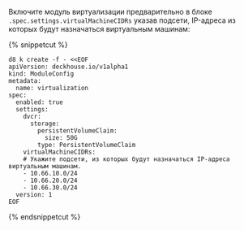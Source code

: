 Включите модуль виртуализации предварительно в блоке `.spec.settings.virtualMachineCIDRs` указав подсети, IP-адреса из которых будут назначаться виртуальным машинам:

{% snippetcut %}
```shell
d8 k create -f - <<EOF
apiVersion: deckhouse.io/v1alpha1
kind: ModuleConfig
metadata:
  name: virtualization
spec:
  enabled: true
  settings:
    dvcr:
      storage:
        persistentVolumeClaim:
          size: 50G
        type: PersistentVolumeClaim
    virtualMachineCIDRs:
    # Укажите подсети, из которых будут назначаться IP-адреса виртуальным машинам.
    - 10.66.10.0/24
    - 10.66.20.0/24
    - 10.66.30.0/24
  version: 1
EOF
```
{% endsnippetcut %}
